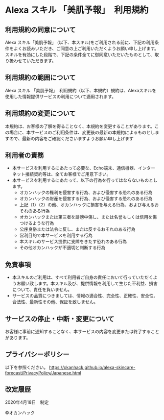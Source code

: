# Alexa スキル 「美肌予報」　利用規約
## 利用規約の同意について
Alexa スキル「美肌予報」 (以下、本スキル)をご利用される前に、下記の利用条件をよくお読みいただき、ご同意の上ご利用いただくようお願い申し上げます。
スキルを有効にした段階で、下記の条件全てに御同意いただいたものとして、取り扱わせていただきます。

##  利用規約の範囲について
Alexa スキル 「美肌予報」　利用規約（以下、本規約）規約は、Alexaスキルを使用した情報提供サービスの利用について適用されます。

## 利用規約の変更について
本規約は、お客様の了解を得ることなく、本規約を変更することがあります。この場合に、本サービスのご利用条件は、変更後の最新の本規約によるものとしますので、最新の内容をご確認くださいますようお願い申し上げます

## 利用者の責務
* 本サービスを利用するにあたって必要な、Echo端末、通信機器、インターネット接続契約等は、全てお客様でご用意下さい。
* 本サービスを利用するにあたって、以下の行為を行ってはならないものとします。
	* オカンハックの権利を侵害する行為、および侵害する恐れのある行為
	* オカンハックの財産を侵害する行為、および侵害する恐れのある行為
	* 上記（1）（2）の他、オカンハックに損害を与える行為、および与えるおそれのある行為
	* オカンハックまたは第三者を誹謗中傷し、または名誉もしくは信用を傷つけるような行為
	* 公序良俗または法令に反し、または反するおそれのある行為
	* 営利目的で本サービスを利用する行為
	* 本スキルのサービス提供に支障をきたす恐れのある行為
	* その他オカンハックが不適切と判断する行為

## 免責事項
* 本スキルのご利用は、すべて利用者ご自身の責任において行っていただくようお願い致します。本スキル及び、提供情報を利用して生じた不利益、損害について、責任を負いません。
* サービスの品質につきましては、情報の適合性、完全性、正確性、安全性、合法性、最新性その他、保証を致しません。

## サービスの停止・中断・変更について
お客様に事前に通知することなく、本サービスの内容を変更または終了することがあります。

## プライバシーポリシー
以下を参照ください。
https://okanhack.github.io/alexa-skincare-forecast/PrivacyPolicy/Japanese.html

## 改定履歴
2020年4月18日　制定

©️オカンハック